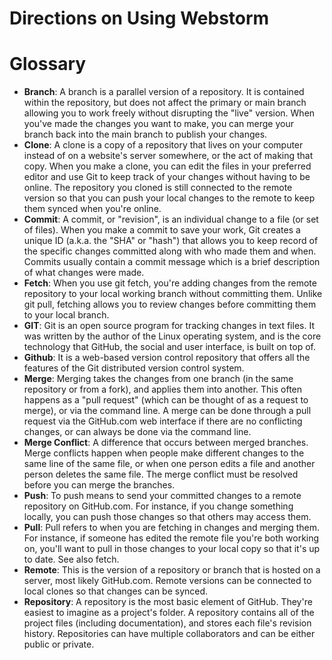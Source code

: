 <h1>Directions on Using Webstorm</h1>
<h1>Glossary</h1>
<ul>
  <li><b>Branch</b>: A branch is a parallel version of a repository. It is contained within the repository, but does not affect the primary or main branch allowing you to work freely without disrupting the "live" version. When you've made the changes you want to make, you can merge your branch back into the main branch to publish your changes.</li>
  <li><b>Clone</b>: A clone is a copy of a repository that lives on your computer instead of on a website's server somewhere, or the act of making that copy. When you make a clone, you can edit the files in your preferred editor and use Git to keep track of your changes without having to be online. The repository you cloned is still connected to the remote version so that you can push your local changes to the remote to keep them synced when you're online.</li>
  <li><b>Commit</b>: A commit, or "revision", is an individual change to a file (or set of files). When you make a commit to save your work, Git creates a unique ID (a.k.a. the "SHA" or "hash") that allows you to keep record of the specific changes committed along with who made them and when. Commits usually contain a commit message which is a brief description of what changes were made.</li>
  <li><b>Fetch</b>: When you use git fetch, you're adding changes from the remote repository to your local working branch without committing them. Unlike git pull, fetching allows you to review changes before committing them to your local branch.</li>
  <li><b>GIT</b>: Git is an open source program for tracking changes in text files. It was written by the author of the Linux operating system, and is the core technology that GitHub, the social and user interface, is built on top of.</li>
  <li><b>Github</b>: It is a web-based version control repository that offers all the features of the Git distributed version control system.</li>
  <li><b>Merge</b>: Merging takes the changes from one branch (in the same repository or from a fork), and applies them into another. This often happens as a "pull request" (which can be thought of as a request to merge), or via the command line. A merge can be done through a pull request via the GitHub.com web interface if there are no conflicting changes, or can always be done via the command line.</li>
  <li><b>Merge Conflict</b>: A difference that occurs between merged branches. Merge conflicts happen when people make different changes to the same line of the same file, or when one person edits a file and another person deletes the same file. The merge conflict must be resolved before you can merge the branches.</li>
  <li><b>Push</b>: To push means to send your committed changes to a remote repository on GitHub.com. For instance, if you change something locally, you can push those changes so that others may access them.</li>
  <li><b>Pull</b>: Pull refers to when you are fetching in changes and merging them. For instance, if someone has edited the remote file you're both working on, you'll want to pull in those changes to your local copy so that it's up to date. See also fetch.</li>
  <li><b>Remote</b>: This is the version of a repository or branch that is hosted on a server, most likely GitHub.com. Remote versions can be connected to local clones so that changes can be synced.</li>
  <li><b>Repository</b>: A repository is the most basic element of GitHub. They're easiest to imagine as a project's folder. A repository contains all of the project files (including documentation), and stores each file's revision history. Repositories can have multiple collaborators and can be either public or private.</li>
  </ul>
